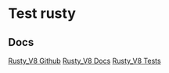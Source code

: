 # Test rusty

## Docs

[Rusty_V8 Github](https://github.com/denoland/rusty_v8)
[Rusty_V8 Docs](https://docs.rs/rusty_v8/0.9.1/rusty_v8/index.html)
[Rusty_V8 Tests](https://github.com/denoland/rusty_v8/blob/master/tests/test_api.rs)